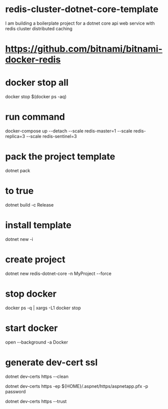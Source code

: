 # redis-cluster-dotnet-core-template
I am building a boilerplate project for a dotnet core api web service with redis cluster distributed caching


# https://github.com/bitnami/bitnami-docker-redis

# docker stop all
 docker stop $(docker ps -aq)

# run command
docker-compose up --detach --scale redis-master=1 --scale redis-replica=3 --scale redis-sentinel=3


# pack the project template
dotnet pack

# to <GeneratePackageOnBuild>true</GeneratePackageOnBuild>   
dotnet build -c Release


# install template

dotnet new -i <package>

# create project

dotnet new redis-dotnet-core -n MyProject --force



# stop docker 
docker ps -q | xargs -L1 docker stop

# start docker
open --background -a Docker



# generate dev-cert ssl
dotnet dev-certs https --clean

dotnet dev-certs https -ep ${HOME}/.aspnet/https/aspnetapp.pfx -p password

dotnet dev-certs https --trust
